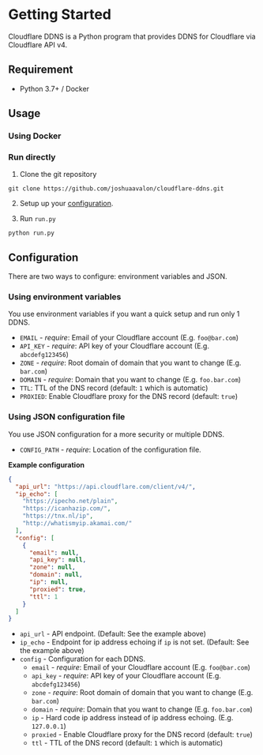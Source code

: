 # Getting Started

Cloudflare DDNS is a Python program that provides DDNS for Cloudflare via Cloudflare API v4.

## Requirement

* Python 3.7+ / Docker

## Usage
### Using Docker

### Run directly
1. Clone the git repository
```
git clone https://github.com/joshuaavalon/cloudflare-ddns.git
```

2. Setup up your [configuration](#configuration).

3. Run `run.py`
```
python run.py
```

## Configuration

There are two ways to configure: environment variables and JSON.

### Using environment variables

You use environment variables if you want a quick setup and run only 1 DDNS.

* `EMAIL` - *require*: Email of your Cloudflare account (E.g. `foo@bar.com`)
* `API_KEY` - *require*: API key of your Cloudflare account (E.g. `abcdefg123456`)
* `ZONE` - *require*: Root domain of domain that you want to change (E.g. `bar.com`)
* `DOMAIN` - *require*:  Domain that you want to change (E.g. `foo.bar.com`)
* `TTL`:  TTL of the DNS record (default: `1` which is automatic)
* `PROXIED`:  Enable Cloudflare proxy for the DNS record (default: `true`)

### Using JSON configuration file

You use JSON configuration for a more security or multiple DDNS.

* `CONFIG_PATH` - *require*: Location of the configuration file.

**Example configuration**
```json
{
  "api_url": "https://api.cloudflare.com/client/v4/",
  "ip_echo": [
    "https://ipecho.net/plain",
    "https://icanhazip.com/",
    "https://tnx.nl/ip",
    "http://whatismyip.akamai.com/"
  ],
  "config": [
    {
      "email": null,
      "api_key": null,
      "zone": null,
      "domain": null,
      "ip": null,
      "proxied": true,
      "ttl": 1
    }
  ]
}
```

* `api_url` - API endpoint. (Default: See the example above)
* `ip_echo` - Endpoint for ip address echoing  if `ip` is not set. (Default: See the example above)
* `config` - Configuration for each DDNS.
    * `email` - *require*: Email of your Cloudflare account (E.g. `foo@bar.com`)
    * `api_key` - *require*: API key of your Cloudflare account (E.g. `abcdefg123456`)
    * `zone` - *require*: Root domain of domain that you want to change (E.g. `bar.com`)
    * `domain` - *require*:  Domain that you want to change (E.g. `foo.bar.com`)
    * `ip` - Hard code ip address instead of ip address echoing. (E.g. `127.0.0.1`)
    * `proxied` - Enable Cloudflare proxy for the DNS record (default: `true`)
    * `ttl` - TTL of the DNS record (default: `1` which is automatic)

